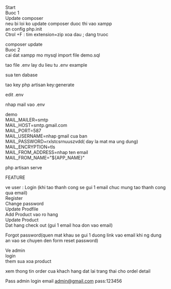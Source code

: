 Start  </br>
Buoc 1 </br>
Update composer  </br>
neu bi loi ko update composer duoc thi vao xampp </br>
an config php.init </br> 
Ctrol +F : tim extension=zip xoa dau ; dang truoc  </br>


composer update </br>
Buoc 2 </br>
cai dat xampp mo mysql import  file demo.sql </br>




tao file .env  lay du lieu tu .env example

sua ten dabase 

tao key 
php artisan key:generate
 

edit .env </br>

nhap mail vao .env

demo </br>
MAIL_MAILER=smtp  </br>
MAIL_HOST=smtp.gmail.com </br>
 MAIL_PORT=587 </br>
MAIL_USERNAME=nhap gmail cua ban </br>
MAIL_PASSWORD=rxlstcsrnuuszvdd( day la mat ma ung dung) </br>
MAIL_ENCRYPTION=tls  </br>
MAIL_FROM_ADDRESS=nhap ten email </br>
MAIL_FROM_NAME="${APP_NAME}" </br>




php artisan serve



FEATURE

ve user :
Login (khi tao thanh cong se gui 1 email chuc mung tao thanh cong qua email) </br>
Register  </br>
Change password   </br>
Update Prodfile     </br>
Add Product vao ro hang </br> 
Update Product </br>
Dat hang check out (gui 1 email hoa don vao email)   </br>

Forgot password(quen mat khau se gui 1 duong link vao email khi ng dung an vao se chuyen den form reset password)  </br>


Ve admin  
login  </br>
them sua xoa product    </br> 
 
xem thong tin order cua khach hang dat lai trang thai cho ordel detail  </br>


Pass admin login 
email admin@gmail.com
pass:123456





